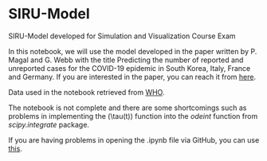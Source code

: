 # SIRU-Model
SIRU-Model developed for Simulation and Visualization Course Exam

In this notebook, we will use the model developed in the paper written by P. Magal and G. Webb with the title Predicting the number of reported and unreported cases for the COVID-19 epidemic in South Korea, Italy, France and Germany. If you are interested in the paper, you can reach it from [here](https://www.medrxiv.org/content/10.1101/2020.03.21.20040154v1.full.pdf). 

Data used in the notebook retrieved from [WHO](https://covid19.who.int).

The notebook is not complete and there are some shortcomings such as problems in implementing the \(\tau(t)\) function into the _odeint_ function from _scipy.integrate_ package.

If you are having problems in opening the .ipynb file via GitHub, you can use [this](https://nbviewer.jupyter.org).
